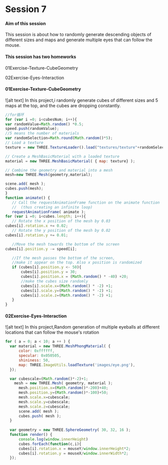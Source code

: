 Session 7
========
#### Aim of this session ####
This session is about how to  randomly generate descending objects of different sizes and maps and generate multiple eyes that can follow the mouse.
#### This session has two homeworks ####
01Exercise-Texture-CubeGeometry

02Exercise-Eyes-Interaction

#### 01Exercise-Texture-CubeGeometry
![alt text]
In this project,i randomly generate cubes of different sizes and 5 maps at the top, and the cubes are dropping constantly.
 ```javascript
 //for循环
for (var i =0; i<cubesNum; i++){
 var randomValue=Math.random() *0.5;
 speed.push(randomValue);
 //5 means the number of materials
 var randomSelection=Math.round(Math.random()*5);
 // Load a texture
 texture = new THREE.TextureLoader().load("textures/texture"+randomSelection+".jpg");

 // Create a MeshBasicMaterial with a loaded texture
 material = new THREE.MeshBasicMaterial( { map: texture} );

 // Combine the geometry and material into a mesh
 mesh=new THREE.Mesh(geometry,material);

 scene.add( mesh );
 cubes.push(mesh);
}
function animate() {
	// Call the requestAnimationFrame function on the animate function
	// 	(thus creating an infinite loop)
	requestAnimationFrame( animate );
for (var i =0; i<cubes.length; i++){
	// Rotate the x position of the mesh by 0.03
cubes[i].rotation.x += 0.02;
	// Rotate the y position of the mesh by 0.02
cubes[i].rotation.y += 0.01;

	//Move the mesh towards the bottom of the screen
cubes[i].position.y -= speed[i];

	//If the mesh passes the bottom of the screen,
	//make it appear on the top. Also x position is randomized
	if (cubes[i].position.y <- 50){
		cubes[i].position.y = 30;
		cubes[i].position.x = (Math.random() * -40) +20;
		//make the cubes size randomly
		cubes[i].scale.x=(Math.random() * -2) +1;
		cubes[i].scale.y=(Math.random() * -2) +1;
		cubes[i].scale.z=(Math.random() * -2) +1;
	}
}
 ```

 #### 02Exercise-Eyes-Interaction
 ![alt text]
 In this project,Random generation of multiple eyeballs at different locations that can follow the mouse's rotation
  ```javascript
  for ( a = 0; a < 10; a ++ ) {
  	var material = new THREE.MeshPhongMaterial( {
  		color: 0xffffff,
  		specular: 0x050505,
  		shininess: 50,
  		map: THREE.ImageUtils.loadTexture('images/eye.png'),
  	});

    var cubescale=(Math.random()*-2)+1;
      mesh = new THREE.Mesh( geometry, material );
    	mesh.position.x=(Math.random()*-200)+40;
    	mesh.position.y=(Math.random()*-100)+50;
    	mesh.scale.x=cubescale;
    	mesh.scale.y=cubescale;
    	mesh.scale.z=cubescale;
    	scene.add( mesh );
    	cubes.push( mesh );
    }
    
  	var geometry = new THREE.SphereGeometry( 30, 32, 16 );
    function render() {
    	console.log(window.innerHeight)
    	cubes.forEach(function(c,i){
    	cubes[i].rotation.x = mouseY/window.innerHeight*2;
    	cubes[i].rotation.y = mouseX/window.innerWidth*2;
    });


  ```
